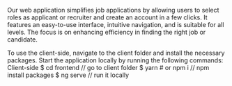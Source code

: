 Our web application simplifies job applications by allowing users to select roles as applicant or recruiter and create an account in a few clicks. It features an easy-to-use interface, intuitive navigation, and is suitable for all levels. The focus is on enhancing efficiency in finding the right job or candidate.

To use the client-side, navigate to the client folder and install the necessary packages. Start the application locally by running the following commands:
Client-side
$ cd frontend // go to client folder
$ yarn # or npm i // npm install packages
$ ng serve // run it locally


